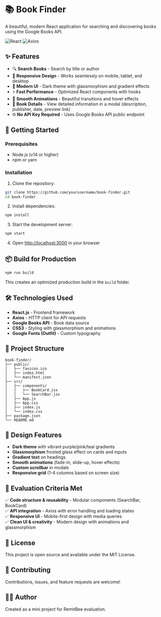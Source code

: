 # 📚 Book Finder

A beautiful, modern React application for searching and discovering books using the Google Books API.

![React](https://img.shields.io/badge/React-19.2.0-blue)
![Axios](https://img.shields.io/badge/Axios-1.13.1-green)

## ✨ Features

- 🔍 **Search Books** - Search by title or author
- 📱 **Responsive Design** - Works seamlessly on mobile, tablet, and desktop
- 🎨 **Modern UI** - Dark theme with glassmorphism and gradient effects
- ⚡ **Fast Performance** - Optimized React components with hooks
- 💎 **Smooth Animations** - Beautiful transitions and hover effects
- 📖 **Book Details** - View detailed information in a modal (description, publisher, date, preview link)
- 🌐 **No API Key Required** - Uses Google Books API public endpoint

## 🚀 Getting Started

### Prerequisites

- Node.js (v14 or higher)
- npm or yarn

### Installation

1. Clone the repository:
```bash
git clone https://github.com/yourusername/book-finder.git
cd book-finder
```

2. Install dependencies:
```bash
npm install
```

3. Start the development server:
```bash
npm start
```

4. Open [http://localhost:3000](http://localhost:3000) in your browser

## 📦 Build for Production

```bash
npm run build
```

This creates an optimized production build in the `build` folder.

## 🛠️ Technologies Used

- **React.js** - Frontend framework
- **Axios** - HTTP client for API requests
- **Google Books API** - Book data source
- **CSS3** - Styling with glassmorphism and animations
- **Google Fonts (Outfit)** - Custom typography

## 📁 Project Structure

```
book-finder/
├── public/
│   ├── favicon.ico
│   ├── index.html
│   └── manifest.json
├── src/
│   ├── components/
│   │   ├── BookCard.jsx
│   │   └── SearchBar.jsx
│   ├── App.js
│   ├── App.css
│   ├── index.js
│   └── index.css
├── package.json
└── README.md
```

## 🎨 Design Features

- **Dark theme** with vibrant purple/pink/teal gradients
- **Glassmorphism** frosted glass effect on cards and inputs
- **Gradient text** on headings
- **Smooth animations** (fade-in, slide-up, hover effects)
- **Custom scrollbar** in modals
- **Responsive grid** (1-4 columns based on screen size)

## 🌟 Evaluation Criteria Met

✅ **Code structure & reusability** - Modular components (SearchBar, BookCard)  
✅ **API integration** - Axios with error handling and loading states  
✅ **Responsive UI** - Mobile-first design with media queries  
✅ **Clean UI & creativity** - Modern design with animations and glassmorphism  

## 📝 License

This project is open source and available under the MIT License.

## 🤝 Contributing

Contributions, issues, and feature requests are welcome!

## 👨‍💻 Author

Created as a mini project for RemitBee evaluation.
